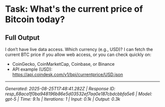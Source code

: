 # Task: What's the current price of Bitcoin today?

## Full Output
I don’t have live data access. Which currency (e.g., USD)? I can fetch the current BTC price if you allow web access, or you can check quickly on:
- CoinGecko, CoinMarketCap, Coinbase, or Binance
- API example (USD): https://api.coindesk.com/v1/bpi/currentprice/USD.json

---
*Generated: 2025-08-25T17:48:41.282Z | Response ID: resp_68aca1f0ba948196b86e5d03532ef7aa0e187cbdcbbfa5e6 | Model: gpt-5 | Time: 9.1s | Iterations: 1 | Input: 0.1k | Output: 0.3k*
